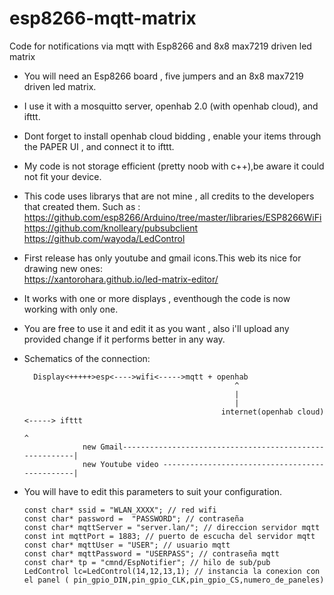 # esp8266-mqtt-matrix
Code for notifications via mqtt with Esp8266 and 8x8 max7219 driven led matrix


- You will need an Esp8266 board , five jumpers and an 8x8 max7219 driven led matrix.
- I use it with a mosquitto server, openhab 2.0 (with openhab cloud), and ifttt.
- Dont forget to install openhab cloud bidding , enable your items through the PAPER UI , and connect it to ifttt.
- My code is not storage efficient (pretty noob with c++),be aware it could not fit your device.
- This code uses librarys that are not mine , all credits to the developers that created them. Such as :
        https://github.com/esp8266/Arduino/tree/master/libraries/ESP8266WiFi                                                               
        https://github.com/knolleary/pubsubclient                                                                                         
        https://github.com/wayoda/LedControl

- First release has only youtube and gmail icons.This web its nice for drawing new ones:                                                   
  https://xantorohara.github.io/led-matrix-editor/
- It works with one or more displays , eventhough the code is now working with only one.
- You are free to use it and edit it as you want , also i'll upload any provided change if it 
  performs better in any way.
- Schematics of the connection:
  
        Display<+++++>esp<---->wifi<----->mqtt + openhab
                                                     ^
                                                     |
                                                     |
                                                  internet(openhab cloud)<-----> ifttt
                                                                                    ^
                   new Gmail--------------------------------------------------------|                      
                   new Youtube video -----------------------------------------------|                      
                                                     
                              
- You will have to edit this parameters to suit your configuration.
      
      const char* ssid = "WLAN_XXXX"; // red wifi
      const char* password =  "PASSWORD"; // contraseña
      const char* mqttServer = "server.lan/"; // direccion servidor mqtt
      const int mqttPort = 1883; // puerto de escucha del servidor mqtt
      const char* mqttUser = "USER"; // usuario mqtt
      const char* mqttPassword = "USERPASS"; // contraseña mqtt
      const char* tp = "cmnd/EspNotifier"; // hilo de sub/pub
      LedControl lc=LedControl(14,12,13,1); // instancia la conexion con el panel ( pin_gpio_DIN,pin_gpio_CLK,pin_gpio_CS,numero_de_paneles)

